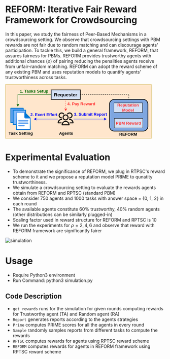# REFORM: Iterative Fair Reward Framework for Crowdsourcing
In this paper, we study the fairness of Peer-Based Mechanisms in a crowdsourcing setting. We observe that crowdsourcing settings with PBM rewards are not fair due to random matching and can discourage agents' participation. To tackle this, we build a general framework, REFORM, that assures fairness for PBMs. REFORM provides trustworthy agents with additional chances ($\rho$) of pairing reducing the penalities agents receive from unfair-random matching. REFORM can adopt the reward scheme of any existing PBM and uses reputation models to quantify agents' trustworthiness across tasks.

![REFORM](REFORM.png)

# Experimental Evaluation
- To demonstrate the significance of REFORM, we plug in RTPSC's reward scheme to it and we propose a reputation model PRIME to qunatity trustworthiness.
- We simulate a crowdsourcing setting to evaluate the rewards agents obtain from REFORM and RPTSC (standard PBM)
- We consider 750 agents and 1000 tasks with answer space = {0, 1, 2} in each round
- The available agents constitute 60% trustworthy, 40% random agents (other distributions can be similarly plugged-in)
- Scaling factor used in reward structure for REFORM and RPTSC is 10
- We run the experiments for $\rho = 2, 4, 6$ and observe that reward with REFORM framework are significantly fairer

![simulation](results_60_40.png)

# Usage
- Require Python3 environment
- Run Command: python3 simulation.py

## Code Description
- `get_rewards` runs for the simulation for given rounds computing rewards for Trustworthy agent (TA) and Random agent (RA)
- `Report` generates reports according to the agents strategies
- `Prime` computes PRIME scores for all the agents in every round
- `Sample` randomly samples reports from different tasks to compute the rewards
- `RPTSC` computes rewards for agents using RPTSC reward scheme
- `REFORM` computes rewards for agents in REFORM framework using RPTSC reward scheme

